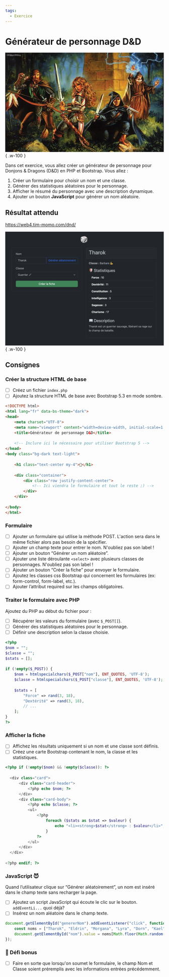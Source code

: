 ```yaml
---
tags:
  - Exercice
---
```


# Générateur de personnage D&D

![Yoast](../assets/images/DD-characters.webp){ .w-100 }

Dans cet exercice, vous allez créer un générateur de personnage pour Donjons & Dragons (D&D) en PHP et Bootstrap. Vous allez :

1. Créer un formulaire pour choisir un nom et une classe.
1. Générer des statistiques aléatoires pour le personnage.
1. Afficher le résumé du personnage avec une description dynamique.
1. Ajouter un bouton **JavaScript** pour générer un nom aléatoire.

## Résultat attendu

<https://web4.tim-momo.com/dnd/>

![](../assets/images/personnage-dd.png){ .w-100 }

## Consignes

### Créer la structure HTML de base

- [ ] Créez un fichier `index.php`
- [ ] Ajoutez la structure HTML de base avec Bootstrap 5.3 en mode sombre.

```html title="💡 Aide"
<!DOCTYPE html>
<html lang="fr" data-bs-theme="dark">
<head>
    <meta charset="UTF-8">
    <meta name="viewport" content="width=device-width, initial-scale=1.0">
    <title>Générateur de personnage D&D</title>

    <!-- Inclure ici le nécessaire pour utiliser Bootstrap 5 -->
</head>
<body class="bg-dark text-light">

    <h1 class="text-center my-4">🎲</h1>

    <div class="container">
        <div class="row justify-content-center">
            <!-- Ici viendra le formulaire et tout le reste ;) -->
        </div>
    </div>

</body>
</html>
```

### Formulaire

- [ ] Ajouter un formulaire qui utilise la méthode POST. L'action sera dans le même fichier alors pas besoin de la spécifier.
- [ ] Ajouter un champ texte pour entrer le nom. N'oubliez pas son label !
- [ ] Ajouter un bouton “Générer un nom aléatoire”.
- [ ] Ajouter une liste déroulante `<select>` avec plusieurs classes de personnages. N'oubliez pas son label !
- [ ] Ajouter un bouton “Créer la fiche” pour envoyer le formulaire.
- [ ] Ajoutez les classes css Bootstrap qui concernent les formulaires (ex: form-control, form-label, etc.).
- [ ] Ajouter l’attribut required sur les champs obligatoires.

### Traiter le formulaire avec PHP

Ajoutez du PHP au début du fichier pour :

- [ ] Récupérer les valeurs du formulaire (avec `$_POST[]`).
- [ ] Générer des statistiques aléatoires pour le personnage.
- [ ] Définir une description selon la classe choisie.

```php title="💡 Aide"
<?php
$nom = "";
$classe = "";
$stats = [];

if (!empty($_POST)) {
    $nom = htmlspecialchars($_POST["nom"], ENT_QUOTES, 'UTF-8');
    $classe = htmlspecialchars($_POST["classe"], ENT_QUOTES, 'UTF-8');

    $stats = [
        "Force" => rand(3, 18),
        "Dextérité" => rand(3, 18),
        // ...
    ];
}
?>
```

### Afficher la fiche

- [ ] Affichez les résultats uniquement si un nom et une classe sont définis.
- [ ] Créez une carte Bootstrap contenant le nom, la classe et les statistiques.

```php title="💡 Aide"
<?php if (!empty($nom) && !empty($classe)): ?>

  <div class="card">
      <div class="card-header">
          <?php echo $nom; ?>
      </div>
      <div class="card-body">
          <?php echo $classe; ?>
          <ul>
              <?php
                  foreach ($stats as $stat => $valeur) {
                      echo "<li><strong>$stat</strong> : $valeur</li>";
                  }
              ?>
          </ul>
      </div>
  </div>

<?php endif; ?>
```

### JavaScript 😈

Quand l’utilisateur clique sur “Générer aléatoirement”, un nom est inséré dans le champ texte sans recharger la page.

- [ ] Ajoutez un script JavaScript qui écoute le clic sur le bouton. `addEventLi...` quoi déjà?
- [ ] Insérez un nom aléatoire dans le champ texte.

```js title="💡 Aide"
document.getElementById("genererNom").addEventListener("click", function () {
    const noms = ["Tharok", "Eldrin", "Morgana", "Lyra", "Dorn", "Kael"];
    document.getElementById("nom").value = noms[Math.floor(Math.random() * noms.length)];
});
```

### 🎯 Défi bonus

- [ ] Faire en sorte que lorsqu'on soumet le formulaire, le champ Nom et Classe soient préremplis avec les informations entrées précédemment.
